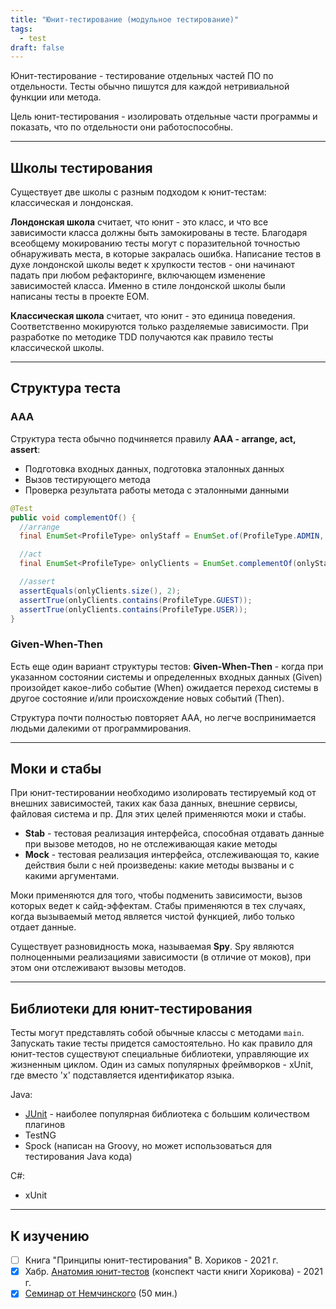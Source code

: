```yaml
---
title: "Юнит-тестирование (модульное тестирование)"
tags:
  - test
draft: false
---
```


Юнит-тестирование - тестирование отдельных частей ПО по отдельности. Тесты обычно пишутся для каждой нетривиальной функции или метода.

Цель юнит-тестирования - изолировать отдельные части программы и показать, что по отдельности они работоспособны.


---
## Школы тестирования

Существует две школы с разным подходом к юнит-тестам: классическая и лондонская.

**Лондонская школа** считает, что юнит - это класс, и что все зависимости класса должны быть замокированы в тесте.
Благодаря всеобщему мокированию тесты могут с поразительной точностью обнаруживать места, в которые закралась ошибка.
Написание тестов в духе лондонской школы ведет к хрупкости тестов - они начинают падать при любом рефакторинге, включающем изменение зависимостей класса.
Именно в стиле лондонской школы были написаны тесты в проекте EOM.

**Классическая школа** считает, что юнит - это единица поведения. 
Соответственно мокируются только разделяемые зависимости.
При разработке по методике TDD получаются как правило тесты классической школы.


---
## Структура теста

### AAA
Структура теста обычно подчиняется правилу **AAA - arrange, act, assert**:

- Подготовка входных данных, подготовка эталонных данных
- Вызов тестирующего метода
- Проверка результата работы метода с эталонными данными

```java
@Test
public void complementOf() {
  //arrange
  final EnumSet<ProfileType> onlyStaff = EnumSet.of(ProfileType.ADMIN, ProfileType.MODERATOR);

  //act
  final EnumSet<ProfileType> onlyClients = EnumSet.complementOf(onlyStaff);

  //assert
  assertEquals(onlyClients.size(), 2);
  assertTrue(onlyClients.contains(ProfileType.GUEST));
  assertTrue(onlyClients.contains(ProfileType.USER));
}
```

### Given-When-Then
Есть еще один вариант структуры тестов: **Given-When-Then** - когда при указанном состоянии системы и определенных входных данных (Given) произойдет какое-либо событие (When) ожидается переход системы в другое состояние и/или происхождение новых событий (Then).

Структура почти полностью повторяет AAA, но легче воспринимается людьми далекими от программирования.


---
## Моки и стабы

При юнит-тестировании необходимо изолировать тестируемый код от внешних зависимостей, таких как база данных, внешние сервисы, файловая система и пр.
Для этих целей применяются моки и стабы.
- **Stab** - тестовая реализация интерфейса, способная отдавать данные при вызове методов, но не отслеживающая какие методы
- **Mock** - тестовая реализация интерфейса, отслеживающая то, какие действия были с ней произведены: какие методы вызваны и с какими аргументами.

Моки применяются для того, чтобы подменить зависимости, вызов которых ведет к сайд-эффектам.
Стабы применяются в тех случаях, когда вызываемый метод является чистой функцией, либо только отдает данные.

Существует разновидность мока, называемая **Spy**.
Spy являются полноценными реализациями зависимости (в отличие от моков), при этом они отслеживают вызовы методов.


---
## Библиотеки для юнит-тестирования

Тесты могут представлять собой обычные классы с методами `main`. 
Запускать такие тесты придется самостоятельно.
Но как правило для юнит-тестов существуют специальные библиотеки, управляющие их жизненным циклом.
Один из самых популярных фреймворков - xUnit, где вместо 'x' подставляется идентификатор языка.

Java:
- [JUnit](junit.md) - наиболее популярная библиотека с большим количеством плагинов
- TestNG
- Spock (написан на Groovy, но может использоваться для тестирования Java кода)

C#:
- xUnit


---
## К изучению

- [ ] Книга "Принципы юнит-тестирования" В. Хориков - 2021 г.
- [X] Хабр. [Анатомия юнит-тестов](https://habr.com/ru/post/554808/) (конспект части книги Хорикова) - 2021 г.
- [X] [Семинар от Немчинского](https://www.youtube.com/watch?v=KAny2OSYY3Y) (50 мин.)
